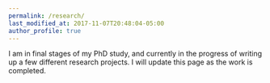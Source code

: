 ```yaml
---
permalink: /research/
last_modified_at: 2017-11-07T20:48:04-05:00
author_profile: true
---
```






I am in final stages of my PhD study, and currently in the progress of writing up a few different research projects. I will update this page as the work is completed.
